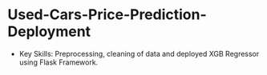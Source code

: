 # Used-Cars-Price-Prediction-Deployment

* Key Skills: Preprocessing, cleaning of data and deployed XGB Regressor using Flask Framework.
